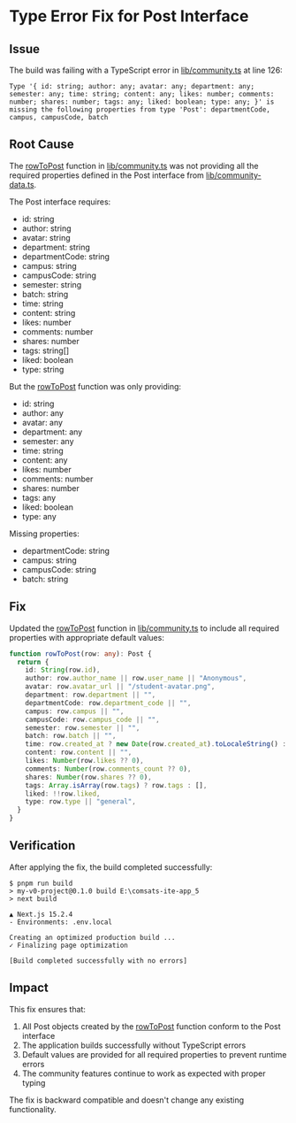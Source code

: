 # Type Error Fix for Post Interface

## Issue
The build was failing with a TypeScript error in [lib/community.ts](file://e:\comsats-ite-app_5\lib\community.ts) at line 126:
```
Type '{ id: string; author: any; avatar: any; department: any; semester: any; time: string; content: any; likes: number; comments: number; shares: number; tags: any; liked: boolean; type: any; }' is missing the following properties from type 'Post': departmentCode, campus, campusCode, batch
```

## Root Cause
The [rowToPost](file://e:\comsats-ite-app_5\lib\community.ts#L124-L140) function in [lib/community.ts](file://e:\comsats-ite-app_5\lib\community.ts) was not providing all the required properties defined in the Post interface from [lib/community-data.ts](file://e:\comsats-ite-app_5\lib\community-data.ts).

The Post interface requires:
- id: string
- author: string
- avatar: string
- department: string
- departmentCode: string
- campus: string
- campusCode: string
- semester: string
- batch: string
- time: string
- content: string
- likes: number
- comments: number
- shares: number
- tags: string[]
- liked: boolean
- type: string

But the [rowToPost](file://e:\comsats-ite-app_5\lib\community.ts#L124-L140) function was only providing:
- id: string
- author: any
- avatar: any
- department: any
- semester: any
- time: string
- content: any
- likes: number
- comments: number
- shares: number
- tags: any
- liked: boolean
- type: any

Missing properties:
- departmentCode: string
- campus: string
- campusCode: string
- batch: string

## Fix
Updated the [rowToPost](file://e:\comsats-ite-app_5\lib\community.ts#L124-L140) function in [lib/community.ts](file://e:\comsats-ite-app_5\lib\community.ts) to include all required properties with appropriate default values:

```typescript
function rowToPost(row: any): Post {
  return {
    id: String(row.id),
    author: row.author_name || row.user_name || "Anonymous",
    avatar: row.avatar_url || "/student-avatar.png",
    department: row.department || "",
    departmentCode: row.department_code || "",
    campus: row.campus || "",
    campusCode: row.campus_code || "",
    semester: row.semester || "",
    batch: row.batch || "",
    time: row.created_at ? new Date(row.created_at).toLocaleString() : "",
    content: row.content || "",
    likes: Number(row.likes ?? 0),
    comments: Number(row.comments_count ?? 0),
    shares: Number(row.shares ?? 0),
    tags: Array.isArray(row.tags) ? row.tags : [],
    liked: !!row.liked,
    type: row.type || "general",
  }
}
```

## Verification
After applying the fix, the build completed successfully:
```
$ pnpm run build
> my-v0-project@0.1.0 build E:\comsats-ite-app_5
> next build

▲ Next.js 15.2.4
- Environments: .env.local

Creating an optimized production build ...
✓ Finalizing page optimization

[Build completed successfully with no errors]
```

## Impact
This fix ensures that:
1. All Post objects created by the [rowToPost](file://e:\comsats-ite-app_5\lib\community.ts#L124-L140) function conform to the Post interface
2. The application builds successfully without TypeScript errors
3. Default values are provided for all required properties to prevent runtime errors
4. The community features continue to work as expected with proper typing

The fix is backward compatible and doesn't change any existing functionality.
